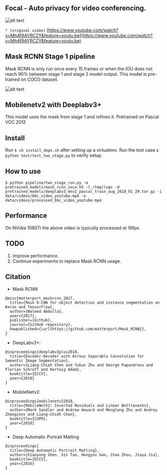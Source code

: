 ## Focal - Auto privacy for video conferencing.

![alt text][vinv]

```* (original video)``` [https://www.youtube.com/watch?v=Mh4f9AYRCZY&feature=youtu.be](https://www.youtube.com/watch?v=Mh4f9AYRCZY&feature=youtu.be)

## Mask RCNN Stage 1 pipeline

Mask RCNN is only run once every 15 frames or when the IOU does not reach 90%
between stage 1 and stage 2 model output. This model is pre-trained on COCO
dataset.

![alt text][mask]

## Mobilenetv2 with Deeplabv3+

This model uses the mask from stage 1 and refines it. Pretrained on
Pascal VOC 2012

## Install

Run `$ sh install_deps.sh` after setting up a virtualenv.
Run the test case `$ python test/test_two_stage.py` to verify setup.

## How to use

`$ python pipeline/two_stage_run.py -m pretrained_models/mask_rcnn_coco.h5 -l /tmp/logs -d pretrained_models/deeplabv3_mnv2_pascal_train_aug_2018_01_29.tar.gz -i data/videos/bbc_video_youtube.mp4 -o data/videos/processed_bbc_video_youtube.mp4`

## Performance

On NVidia 1080Ti the above video is typically processed at 18fps.

## TODO

1. Improve performance.
2. Continue experiments to replace Mask RCNN usage.

## Citation

*   Mask RCNN 
```
@misc{matterport_maskrcnn_2017,
  title={Mask R-CNN for object detection and instance segmentation on Keras and TensorFlow},
  author={Waleed Abdulla},
  year={2017},
  publisher={Github},
  journal={GitHub repository},
  howpublished={\url{https://github.com/matterport/Mask_RCNN}},
}
```
*   DeepLabv3+:
```
@inproceedings{deeplabv3plus2018,
  title={Encoder-Decoder with Atrous Separable Convolution for Semantic Image Segmentation},
  author={Liang-Chieh Chen and Yukun Zhu and George Papandreou and Florian Schroff and Hartwig Adam},
  booktitle={ECCV},
  year={2018}
}
```


*   MobileNetv2:
```
@inproceedings{mobilenetv22018,
  title={MobileNetV2: Inverted Residuals and Linear Bottlenecks},
  author={Mark Sandler and Andrew Howard and Menglong Zhu and Andrey Zhmoginov and Liang-Chieh Chen},
  booktitle={CVPR},
  year={2018}
}
```

*   Deep Automatic Portrait Matting
```
@inproceedings{
  title={Deep Automatic Portrait Matting},
  author={Xiaoyong Shen, Xin Tao, Hongyun Gao, Chao Zhou, Jiaya Jia},
  booktitle={ECCV},
  year={2016}
}
```


[mask]: https://github.com/geek101/focal/blob/master/data/readme/mask_rcnn_pipeline.jpeg "Stage1 Inference output"

[vinv]: https://github.com/geek101/focal/blob/master/data/videos/bbc_clip_processed_vinv.gif "bbc video processed"
